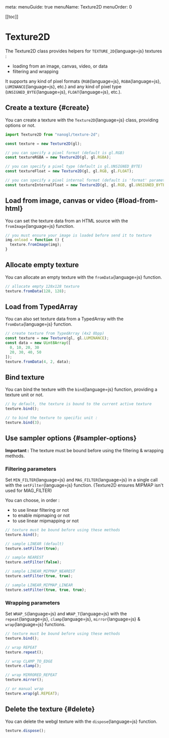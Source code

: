 <route lang="yaml">
meta:
  menuGuide: true
  menuName: Texture2D
  menuOrder: 0
</route>

[[toc]]

# Texture2D

The Texture2D class provides helpers for `TEXTURE_2D`{language=js} textures :
  - loading from an image, canvas, video, or data
  - filtering and wrapping

It supports any kind of pixel formats (`RGB`{language=js}, `RGBA`{language=js}, `LUMINANCE`{language=js}, etc.) and any kind of pixel type (`UNSIGNED_BYTE`{language=js}, `FLOAT`{language=js}, etc.).

## Create a texture {#create}

You can create a texture with the `Texture2D`{language=js} class, providing options or not.

```js
import Texture2D from "nanogl/texture-2d";

const texture = new Texture2D(gl);

// you can specify a pixel format (default is gl.RGB)
const textureRGBA = new Texture2D(gl, gl.RGBA);

// you can specify a pixel type (default is gl.UNSIGNED_BYTE)
const textureFloat = new Texture2D(gl, gl.RGB, gl.FLOAT);

// you can specify a pixel internal format (default is 'format' parameter value)
const textureInternalFloat = new Texture2D(gl, gl.RGB, gl.UNSIGNED_BYTE, gl.RGBA);
```


## Load from image, canvas or video {#load-from-html}

You can set the texture data from an HTML source with the `fromImage`{language=js} function.

```js
// you must ensure your image is loaded before send it to texture
img.onload = function () {
  texture.fromImage(img);
}

```

## Allocate empty texture

You can allocate an empty texture with the `fromData`{language=js} function.

```js
// allocate empty 128x128 texture
texture.fromData(128, 128);
```

## Load from TypedArray

You can also set texture data from a TypedArray with the `fromData`{language=js} function.

```js
// create texture from TypedArray (4x2 8bpp)
const texture = new Texture(gl, gl.LUMINANCE);
const data = new Uint8Array([
  0, 10, 20, 30
  20, 30, 40, 50
]);
texture.fromData(4, 2, data);
```

## Bind texture

You can bind the texture with the `bind`{language=js} function, providing a texture unit or not.

```js
// by default, the texture is bound to the current active texture
texture.bind();

// to bind the texture to specific unit :
texture.bind(3);
```

## Use sampler options {#sampler-options}

<UICallout type="important">

**Important :** The texture must be bound before using the filtering & wrapping methods.

</UICallout>

### Filtering parameters

Set `MIN_FILTER`{language=js} and `MAG_FILTER`{language=js} in a single call with the `setFilter`{language=js} function. (Texture2D ensures MIPMAP isn't used for MAG_FILTER)

You can choose, in order :
- to use linear filtering or not
- to enable mipmaping or not
- to use linear mipmapping or not

```js
// texture must be bound before using these methods
texture.bind();

// sample LINEAR (default)
texture.setFilter(true);

// sample NEAREST
texture.setFilter(false);

// sample LINEAR_MIPMAP_NEAREST
texture.setFilter(true, true);

// sample LINEAR_MIPMAP_LINEAR
texture.setFilter(true, true, true);
```

### Wrapping parameters

Set `WRAP_S`{language=js} and `WRAP_T`{language=js} with the `repeat`{language=js}, `clamp`{language=js}, `mirror`{language=js} & `wrap`{language=js} functions.

```js
// texture must be bound before using these methods
texture.bind();

// wrap REPEAT
texture.repeat();

// wrap CLAMP_TO_EDGE
texture.clamp();

// wrap MIRRORED_REPEAT
texture.mirror();

// or manual wrap
texture.wrap(gl.REPEAT);
```

## Delete the texture {#delete}

You can delete the webgl texture with the `dispose`{language=js} function.

```js
texture.dispose();
```

